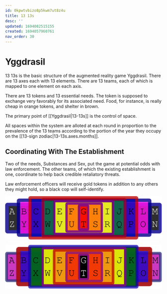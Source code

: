 ```yaml
---
id: 0kpwtvbizo8p5kwm7ut8z4u
title: 13 13s
desc: ''
updated: 1694082515155
created: 1694057960761
nav_order: 30
---
```


# Yggdrasil

13 13s is the basic structure of the augmented reality game Yggdrasil. There are 13 axes each with 13 elements. There are 13 teams, each of which is mapped to one element on each axis.

There are 13 tokens and 13 essential needs. The token is supposed to exchange very favorably for its associated need. Food, for instance, is really cheap in orange tokens, and shelter in brown.

The primary point of [[Yggdrasil|13-13s]] is the control of space.

All spaces within the system are alloted at each round in proportion to the prevalence of the 13 teams according to the portion of the year they occupy on the [[13-sign zodiac|13-13s.axes.months]].

## Coordinating With The Establishment

Two of the needs, Substances and Sex, put the game at potential odds with law enforcement. The other teams, of which the existing establishment is one, coordinate to help back credible retaliatory threats.

Law enforcement officers will receive gold tokens in addition to any others they might hold, so a black cop will self-identify.

![Teams](assets/images/teams.svg)

![Shifted Teams](assets/images/shifted%20teams.svg)